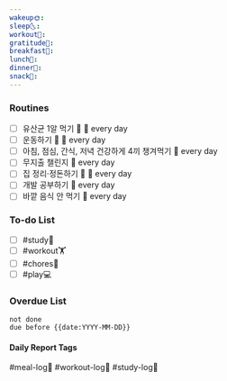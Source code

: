 ```yaml
---
wakeup🌞: 
sleep🌜: 
workout💪: 
gratitude🙏: 
breakfast🍳: 
lunch🍚: 
dinner🥗: 
snack🍬:
---
```

### Routines
- [ ] 유산균 1알 먹기 🔼 🔁 every day 
- [ ] 운동하기 🔼 🔁 every day 
- [ ] 아침, 점심, 간식, 저녁 건강하게 4끼 챙겨먹기 🔁 every day 
- [ ] 무지출 챌린지 🔁 every day 
- [ ] 집 정리·정돈하기 🔼 🔁 every day 
- [ ] 개발 공부하기 🔁 every day 
- [ ] 바깥 음식 안 먹기 🔁 every day 

### To-do List
- [ ] #study📓 
- [ ] #workout🏋️ 
- [ ] #chores🧺 
- [ ] #play💻 

### Overdue List
```tasks
not done
due before {{date:YYYY-MM-DD}}
```


#### Daily Report Tags
#meal-log📝 #workout-log💪 #study-log📓 

